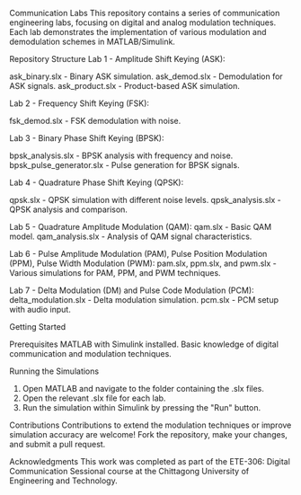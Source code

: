 Communication Labs
This repository contains a series of communication engineering labs, focusing on digital and analog modulation techniques. Each lab demonstrates the implementation of various modulation and demodulation schemes in MATLAB/Simulink.

Repository Structure
Lab 1 - Amplitude Shift Keying (ASK):

ask_binary.slx - Binary ASK simulation.
ask_demod.slx - Demodulation for ASK signals.
ask_product.slx - Product-based ASK simulation.

Lab 2 - Frequency Shift Keying (FSK):

fsk_demod.slx - FSK demodulation with noise.

Lab 3 - Binary Phase Shift Keying (BPSK):

bpsk_analysis.slx - BPSK analysis with frequency and noise.
bpsk_pulse_generator.slx - Pulse generation for BPSK signals.

Lab 4 - Quadrature Phase Shift Keying (QPSK):

qpsk.slx - QPSK simulation with different noise levels.
qpsk_analysis.slx - QPSK analysis and comparison.

Lab 5 - Quadrature Amplitude Modulation (QAM):
qam.slx - Basic QAM model.
qam_analysis.slx - Analysis of QAM signal characteristics.

Lab 6 - Pulse Amplitude Modulation (PAM), Pulse Position Modulation (PPM), Pulse Width Modulation (PWM):
pam.slx, ppm.slx, and pwm.slx - Various simulations for PAM, PPM, and PWM techniques.

Lab 7 - Delta Modulation (DM) and Pulse Code Modulation (PCM):
delta_modulation.slx - Delta modulation simulation.
pcm.slx - PCM setup with audio input.

Getting Started

Prerequisites
MATLAB with Simulink installed.
Basic knowledge of digital communication and modulation techniques.

Running the Simulations
1. Open MATLAB and navigate to the folder containing the .slx files.
2. Open the relevant .slx file for each lab.
3. Run the simulation within Simulink by pressing the "Run" button.

Contributions
Contributions to extend the modulation techniques or improve simulation accuracy are welcome! Fork the repository, make your changes, and submit a pull request.

Acknowledgments
This work was completed as part of the ETE-306: Digital Communication Sessional course at the Chittagong University of Engineering and Technology.</p>

